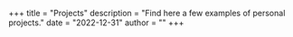 +++ title = "Projects" description = "Find here a few examples of personal projects." date = "2022-12-31" author = "" +++

